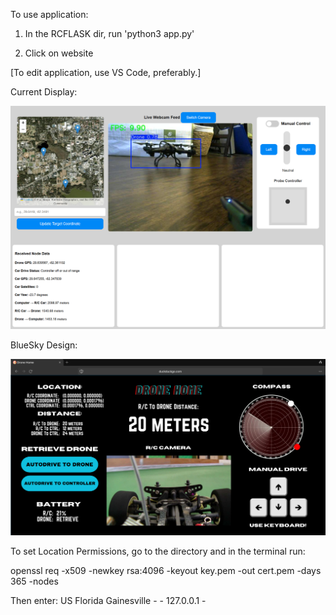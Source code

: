 
To use application:

1. In the RCFLASK dir, run 'python3 app.py'

2. Click on website

[To edit application, use VS Code, preferably.]

Current Display:

![Current Page](./static/images/currentpage.png)

BlueSky Design:

![Controller Page](./static/images/mainpage.png)

To set Location Permissions, go to the directory and in the terminal run:

openssl req -x509 -newkey rsa:4096 -keyout key.pem -out cert.pem -days 365 -nodes

Then enter: US Florida Gainesville - - 127.0.0.1 -
